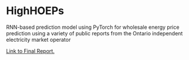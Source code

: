 # HighHOEPs

RNN-based prediction model using PyTorch for wholesale energy price prediction using a variety of public reports from the Ontario independent electricity market operator

[Link to Final Report.](https://utoronto-my.sharepoint.com/:b:/g/personal/yanchen_ma_mail_utoronto_ca/EaxaN7HBws1BoGsKXt1aj8MBO6-N7VBFJmx-LnfpzVbp4w?e=QqiJCd)
